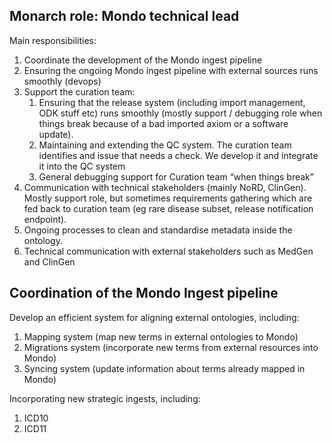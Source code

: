 ## Monarch role: Mondo technical lead

Main responsibilities:

1. Coordinate the development of the Mondo ingest pipeline
1. Ensuring the ongoing Mondo ingest pipeline with external sources runs smoothly (devops)
1. Support the curation team:
    1. Ensuring that the release system (including import management, ODK stuff etc) runs smoothly (mostly support / debugging role when things break because of a bad imported axiom or a software update).
    1. Maintaining and extending the QC system. The curation team identifies and issue that needs a check. We develop it and integrate it into the QC system
    1. General debugging support for Curation team “when things break”
1. Communication with technical stakeholders (mainly NoRD, ClinGen). Mostly support role, but sometimes requirements gathering which are fed back to curation team (eg rare disease subset, release notification endpoint).
1. Ongoing processes to clean and standardise metadata inside the ontology.
1. Technical communication with external stakeholders such as MedGen and ClinGen

## Coordination of the Mondo Ingest pipeline

Develop an efficient system for aligning external ontologies, including:

1. Mapping system (map new terms in external ontologies to Mondo)
2. Migrations system (incorporate new terms from external resources into Mondo)
3. Syncing system (update information about terms already mapped in Mondo)

Incorporating new strategic ingests, including:

1. ICD10
1. ICD11

